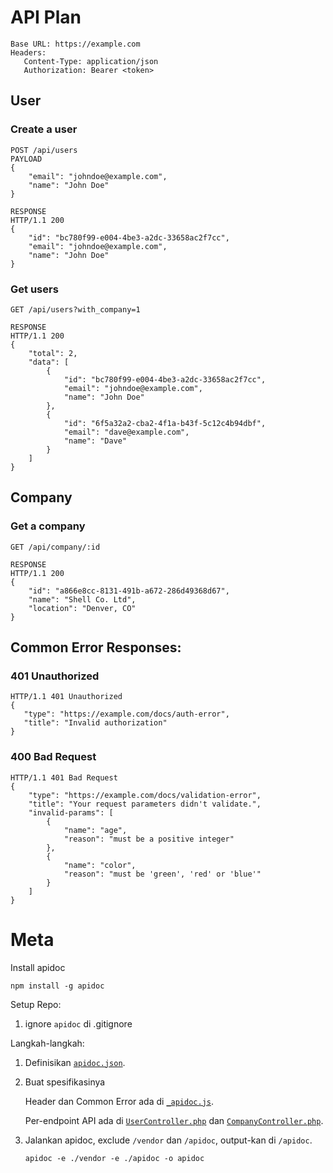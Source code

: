 # API Plan

```
Base URL: https://example.com
Headers:
   Content-Type: application/json
   Authorization: Bearer <token>
```

## User

### Create a user
```
POST /api/users
PAYLOAD
{
    "email": "johndoe@example.com",
    "name": "John Doe"
}

RESPONSE
HTTP/1.1 200
{
    "id": "bc780f99-e004-4be3-a2dc-33658ac2f7cc",
    "email": "johndoe@example.com",
    "name": "John Doe"
}
```

### Get users
```
GET /api/users?with_company=1

RESPONSE
HTTP/1.1 200
{
    "total": 2,
    "data": [
        {
            "id": "bc780f99-e004-4be3-a2dc-33658ac2f7cc",
            "email": "johndoe@example.com",
            "name": "John Doe"
        },
        {
            "id": "6f5a32a2-cba2-4f1a-b43f-5c12c4b94dbf",
            "email": "dave@example.com",
            "name": "Dave"
        }
    ]
}
```

## Company
### Get a company
```
GET /api/company/:id

RESPONSE
HTTP/1.1 200
{
    "id": "a866e8cc-8131-491b-a672-286d49368d67",
    "name": "Shell Co. Ltd",
    "location": "Denver, CO"
}
```

## Common Error Responses:
### 401 Unauthorized
```
HTTP/1.1 401 Unauthorized
{
   "type": "https://example.com/docs/auth-error",
   "title": "Invalid authorization"
}
```

### 400 Bad Request
```
HTTP/1.1 401 Bad Request
{
    "type": "https://example.com/docs/validation-error",
    "title": "Your request parameters didn't validate.",
    "invalid-params": [
        {
            "name": "age",
            "reason": "must be a positive integer"
        },
        {
            "name": "color",
            "reason": "must be 'green', 'red' or 'blue'"
        }
    ]
}
```

# Meta

Install apidoc
```
npm install -g apidoc
```

Setup Repo:
1. ignore `apidoc` di .gitignore

Langkah-langkah:

1. Definisikan [`apidoc.json`](https://github.com/syukronrm/apidoc-example/blob/master/apidoc.json).
2. Buat spesifikasinya

    Header dan Common Error ada di [`_apidoc.js`](https://github.com/syukronrm/apidoc-example/blob/master/_apidoc.js).

    Per-endpoint API ada di [`UserController.php`](https://github.com/syukronrm/apidoc-example/blob/master/app/Http/Controllers/UserController.php) dan [`CompanyController.php`](https://github.com/syukronrm/apidoc-example/blob/master/app/Http/Controllers/CompanyController.php).

3. Jalankan apidoc, exclude `/vendor` dan `/apidoc`, output-kan di `/apidoc`.

    ```
    apidoc -e ./vendor -e ./apidoc -o apidoc
    ```
